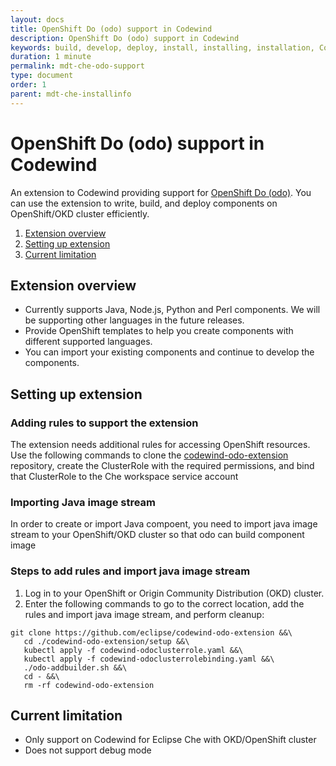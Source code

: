 ```yaml
---
layout: docs
title: OpenShift Do (odo) support in Codewind
description: OpenShift Do (odo) support in Codewind
keywords: build, develop, deploy, install, installing, installation, Codewind for Eclipse Che, cloud, public cloud, services, command line, cli, command, devops, OpenShift, OKD, odo
duration: 1 minute
permalink: mdt-che-odo-support
type: document
order: 1
parent: mdt-che-installinfo
---
```


# OpenShift Do (odo) support in Codewind
An extension to Codewind providing support for [OpenShift Do (odo)](https://github.com/openshift/odo). You can use the extension to write, build, and deploy components on OpenShift/OKD cluster efficiently.

1. [Extension overview](#overview)
2. [Setting up extension](#setting-up-extension)
3. [Current limitation](#current-limitation)

## Extension overview
- Currently supports Java, Node.js, Python and Perl components. We will be supporting other languages in the future releases.
- Provide OpenShift templates to help you create components with different supported languages.
- You can import your existing components and continue to develop the components.

## Setting up extension

### Adding rules to support the extension
The extension needs additional rules for accessing OpenShift resources. Use the following commands to clone the [codewind-odo-extension](https://github.com/eclipse/codewind-odo-extension) repository, create the ClusterRole with the required permissions, and bind that ClusterRole to the Che workspace service account

### Importing Java image stream
In order to create or import Java compoent, you need to import java image stream to your OpenShift/OKD cluster so that odo can build component image

### Steps to add rules and import java image stream
1. Log in to your OpenShift or Origin Community Distribution (OKD) cluster.
2. Enter the following commands to go to the correct location, add the rules and import java image stream, and perform cleanup:
```
git clone https://github.com/eclipse/codewind-odo-extension &&\
   cd ./codewind-odo-extension/setup &&\
   kubectl apply -f codewind-odoclusterrole.yaml &&\
   kubectl apply -f codewind-odoclusterrolebinding.yaml &&\
   ./odo-addbuilder.sh &&\
   cd - &&\
   rm -rf codewind-odo-extension
```

## Current limitation
- Only support on Codewind for Eclipse Che with OKD/OpenShift cluster
- Does not support debug mode